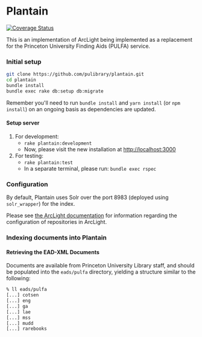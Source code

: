# Plantain
[![Coverage Status](https://coveralls.io/repos/github/pulibrary/plantain/badge.svg?branch=master)](https://coveralls.io/github/pulibrary/plantain?branch=master)

This is an implementation of ArcLight being implemented as a replacement for the
 Princeton University Finding Aids (PULFA) service.

### Initial setup
```sh
git clone https://github.com/pulibrary/plantain.git
cd plantain
bundle install
bundle exec rake db:setup db:migrate
```

Remember you'll need to run `bundle install` and `yarn install` (or `npm 
install`) on an ongoing basis as dependencies are updated.

#### Setup server
1. For development:
   - `rake plantain:development`
   - Now, please visit the new installation at
     [http://localhost:3000](http://localhost:3000)
2. For testing:
   - `rake plantain:test`
   - In a separate terminal, please run: `bundle exec rspec`

### Configuration
By default, Plantain uses Solr over the port 8983 (deployed using
`solr_wrapper`) for the index.

Please see [the ArcLight 
documentation](https://github.com/projectblacklight/arclight/wiki/Indexing-EAD-in-ArcLight#repository-configuration)
for information regarding the configuration of repositories in ArcLight.

### Indexing documents into Plantain

#### Retrieving the EAD-XML Documents
Documents are available from Princeton University Library staff, and should be
populated into the `eads/pulfa` directory, yielding a structure similar to the
following:

```bash
% ll eads/pulfa
[...] cotsen
[...] eng
[...] ga
[...] lae
[...] mss
[...] mudd
[...] rarebooks
```
